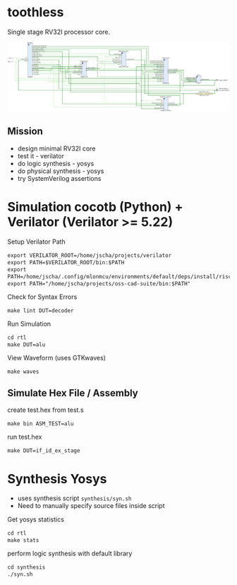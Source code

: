 # toothless 

Single stage RV32I processor core. 

![](docs/blockdiagram-toothless.png)


## Mission

- design  minimal RV32I core
- test it - verilator
- do logic synthesis - yosys
- do physical synthesis - yosys
- try SystemVerilog assertions


# Simulation cocotb (Python) + Verilator (Verilator >= 5.22)

Setup Verilator Path 

```
export VERILATOR_ROOT=/home/jscha/projects/verilator
export PATH=$VERILATOR_ROOT/bin:$PATH
export PATH=/home/jscha/.config/mlonmcu/environments/default/deps/install/riscv_gcc/bin:$PATH
export PATH="/home/jscha/projects/oss-cad-suite/bin:$PATH"
```

Check for Syntax Errors
```
make lint DUT=decoder
```

Run Simulation

```
cd rtl
make DUT=alu
```




View Waveform (uses GTKwaves)
```
make waves
```

## Simulate Hex File / Assembly

create test.hex from test.s
```
make bin ASM_TEST=alu
```
run test.hex
```
make DUT=if_id_ex_stage
```


# Synthesis Yosys

- uses synthesis script `synthesis/syn.sh`
- Need to manually specify source files inside script

Get yosys statistics
```
cd rtl
make stats
```

perform logic synthesis with default library
```
cd synthesis
./syn.sh
```









